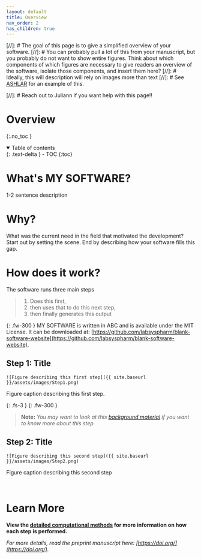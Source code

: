 ```yaml
---
layout: default
title: Overview
nav_order: 2
has_children: true
---
```


[//]: # The goal of this page is to give a simplified overview of your software. 
[//]: # You can probably pull a lot of this from your manuscript, but you probably do not want to show entire figures. Think about which components of which figures are necessary to give readers an overview of the software, isolate those components, and insert them here?
[//]: # Ideally, this will description will rely on images more than text
[//]: # See [ASHLAR](https://labsyspharm.github.io/ashlar/overview/overview-land.html) for an example of this.

[//]: # Reach out to Juliann if you want help with this page!!

# Overview 

{:.no_toc }

<details open markdown="block">
  <summary>
    Table of contents
  </summary>
  {: .text-delta }
  - TOC
{:toc}
</details>

# What's MY SOFTWARE?
1-2 sentence description

# Why?

What was the current need in the field that motivated the development? Start out by setting the scene. End by describing how your software fills this gap.

# How does it work?
The software runs three main steps
>1.  Does this first, 
>2. then uses that to do this next step, 
>3. then finally generates this output

{: .fw-300 }
MY SOFTWARE is written in ABC and is available under the MIT License. It can be downloaded at: [https://github.com/labsyspharm/blank-software-website](https://github.com/labsyspharm/blank-software-website).


## Step 1: Title 

``![Figure describing this first step]({{ site.baseurl }}/assets/images/Step1.png)``


Figure caption describing this first step.

{: .fs-3 }
{: .fw-300 }
> **Note:** *You may want to look at this [background material]() if you want to know more about this step*

## Step 2: Title

``![Figure describing this second step]({{ site.baseurl }}/assets/images/Step2.png)``


Figure caption describing this second step

<br>

# Learn More
**View the [detailed computational methods](./detailed-methods.html) for more information on how each step is performed.**

*For more details, read the preprint manuscript here: [https://doi.org/](https://doi.org/).*
